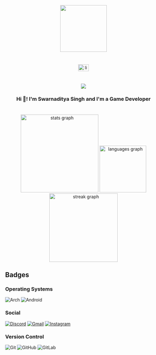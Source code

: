<div align="center">
  <img height="150" src="https://camo.githubusercontent.com/f11260c8fcb3c396e4f8f149074844a731de0c070c0cbb09f95bd03dfe42f3ea/68747470733a2f2f646c2e6f70656e73656175736572646174612e636f6d2f63616368652f6f726967696e496d6167652f66696c65732f35323761393738336332386337303936323737336137336462373937656134642e676966"  />
</div>

###

<br clear="both">

<div align="center">
  <a href="https://www.linkedin.com/in/swarnadityasingh/" target="_blank">
    <img src="https://raw.githubusercontent.com/maurodesouza/profile-readme-generator/master/src/assets/icons/social/linkedin/default.svg" width="34" height="22" alt="linkedin logo"  />
  </a>
</div>

###

<br clear="both">

<div align="center">
  <img src="https://visitor-badge.laobi.icu/badge?page_id=DemonKingSwarn.DemonKingSwarn&"  />
</div>

###

<h3 align="center">Hi 👋! I'm Swarnaditya Singh and I'm a Game Developer</h3>

###

<br clear="both">

<div align="center">
    <img src="https://github-readme-stats.vercel.app/api?username=DemonKingSwarn&hide_title=false&hide_rank=false&include_all_commits=true&count_private=true&theme=dracula&show_icons=true&locale=en&hide_border=false&order=1" height="250" alt="stats graph">  
    <img src="https://github-readme-stats.vercel.app/api/top-langs/?username=DemonKingSwarn&locale=en&hide_title=false&layout=compact&card_width=320&langs_count=5&theme=dracula&hide_border=false&order=2" height="150" alt="languages graph">
    <img src="https://github-readme-streak-stats.herokuapp.com/?user=DemonKingSwarn&theme=dracula&hide_border=false" height="220" alt="streak graph">
</div>

## Badges

### Operating Systems

![Arch](https://img.shields.io/badge/Arch%20Linux-1793D1?logo=arch-linux&logoColor=fff&style=for-the-badge)
![Android](https://img.shields.io/badge/Android-3DDC84?style=for-the-badge&logo=android&logoColor=white)

### Social

[![Discord](https://img.shields.io/badge/Discord-%235865F2.svg?style=for-the-badge&logo=discord&logoColor=white)](https://discordapp.com/users/453522683745927178/)
[![Gmail](https://img.shields.io/badge/Gmail-D14836?style=for-the-badge&logo=gmail&logoColor=white)](mailto:swarnaditya.isometric@gmail.com)
[![Instagram](https://img.shields.io/badge/Instagram-%23E4405F.svg?style=for-the-badge&logo=Instagram&logoColor=white)](https://instagram.com/demonkingswarn)

### Version Control

![Git](https://img.shields.io/badge/git-%23F05033.svg?style=for-the-badge&logo=git&logoColor=white)
![GitHub](https://img.shields.io/badge/github-%23121011.svg?style=for-the-badge&logo=github&logoColor=white)
![GitLab](https://img.shields.io/badge/gitlab-%23181717.svg?style=for-the-badge&logo=gitlab&logoColor=white)

